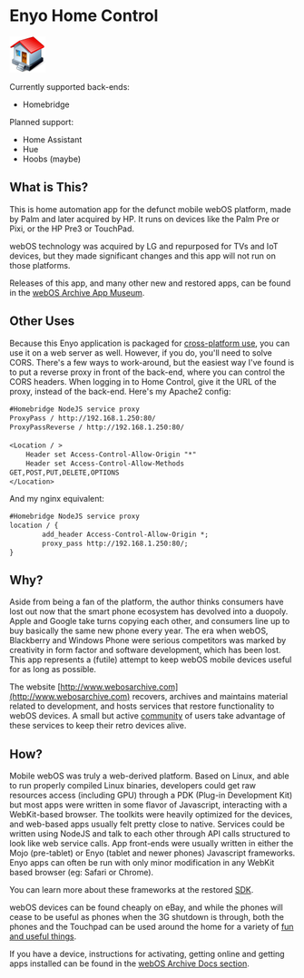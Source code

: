 # Enyo Home Control

![App Icon](icons/icon.png)

Currently supported back-ends:

+ Homebridge

Planned support:

+ Home Assistant
+ Hue
+ Hoobs (maybe)

## What is This?

This is home automation app for the defunct mobile webOS platform, made by Palm and later acquired by HP. It runs on devices like the Palm Pre or Pixi, or the HP
Pre3 or TouchPad. 

webOS technology was acquired by LG and repurposed for TVs and IoT devices, but they made significant changes and this app will not run on those platforms.

Releases of this app, and many other new and restored apps, can be found in the [webOS Archive App Museum](http://appcatalog.webosarchive.com).

## Other Uses

Because this Enyo application is packaged for [cross-platform use](https://github.com/codepoet80/enyo1-bootplate), you can use it on a web server as well. However, if you do, you'll need to solve CORS. There's a few ways to work-around, but the easiest way I've found is to put a reverse proxy in front of the back-end, where you can control the CORS headers. When logging in to Home Control, give it the URL of the proxy, instead of the back-end. Here's my Apache2 config:

```
#Homebridge NodeJS service proxy
ProxyPass / http://192.168.1.250:80/
ProxyPassReverse / http://192.168.1.250:80/

<Location / >
    Header set Access-Control-Allow-Origin "*"
    Header set Access-Control-Allow-Methods GET,POST,PUT,DELETE,OPTIONS
</Location>
```

And my nginx equivalent:

```
#Homebridge NodeJS service proxy
location / {
        add_header Access-Control-Allow-Origin *;
        proxy_pass http://192.168.1.250:80/;
}
```
## Why?

Aside from being a fan of the platform, the author thinks consumers have lost out now that the smart phone ecosystem has devolved into a duopoly.
Apple and Google take turns copying each other, and consumers line up to buy basically the same new phone every year. The era when webOS, Blackberry and 
Windows Phone were serious competitors was marked by creativity in form factor and software development, which has been lost. This app represents a (futile)
attempt to keep webOS mobile devices useful for as long as possible.

The website [http://www.webosarchive.com](http://www.webosarchive.com) recovers, archives and maintains material related to development, and hosts services
that restore functionality to webOS devices. A small but active [community](http://www.webosarchive.com/discord) of users take advantage of these services to keep their retro devices alive.

## How?

Mobile webOS was truly a web-derived platform. Based on Linux, and able to run properly compiled Linux binaries, developers could get raw resources access (including GPU) through a PDK (Plug-in Development Kit) but most apps were written in some flavor of Javascript, interacting with a WebKit-based browser. The toolkits were heavily optimized for the devices, and web-based apps usually felt pretty close to native. Services could be written using NodeJS and talk to each other through API calls structured to look like web service calls. App front-ends were usually written in either the Mojo (pre-tablet) or Enyo (tablet and newer phones) Javascript frameworks. Enyo apps can often be run with only minor modification in any WebKit based browser (eg: Safari or Chrome).

You can learn more about these frameworks at the restored [SDK](http://sdk.webosarchive.com).

webOS devices can be found cheaply on eBay, and while the phones will cease to be useful as phones when the 3G shutdown is through, both the phones and the Touchpad can be used around the home for a variety of [fun and useful things](http://www.webosarchive.com/docs/thingstotry/).

If you have a device, instructions for activating, getting online and getting apps installed can be found in the [webOS Archive Docs section](http://www.webosarchive.com/docs/activate/).

